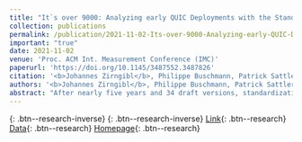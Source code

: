 ```yaml
---
title: "It`s over 9000: Analyzing early QUIC Deployments with the Standardization on the Horizon"
collection: publications
permalink: /publication/2021-11-02-Its-over-9000-Analyzing-early-QUIC-Deployments-with-the-Standardization-on-the-Horizon
important: "true"
date: 2021-11-02
venue: 'Proc. ACM Int. Measurement Conference (IMC)'
paperurl: 'https://doi.org/10.1145/3487552.3487826'
citation: '<b>Johannes Zirngibl</b>, Philippe Buschmann, Patrick Sattler, Benedikt Jaeger, Juliane Aulbach, Georg Carle, &quot;It`s over 9000: Analyzing early QUIC Deployments with the Standardization on the Horizon.&quot; Proc. ACM Int. Measurement Conference (IMC), 2021.'
authors: '<b>Johannes Zirngibl</b>, Philippe Buschmann, Patrick Sattler, Benedikt Jaeger, Juliane Aulbach, Georg Carle'
abstract: "After nearly five years and 34 draft versions, standardization of the new connection oriented transport protocol QUIC was finalized in May 2021. Designed as a fundamental network protocol with increased complexity due to the combination of functionality from multiple network stack layers, it has the potential to drastically influence the Internet ecosystem. Nevertheless, even in its early stages, the protocol attracted a variety of parties including large providers. Our study shows, that more than 2.3 M IPv4 and 300k IPv6 addresses support QUIC hosting more than 30 M domains.Using our newly implemented stateful QUIC scanner (QScanner) we are able to successfully scan 26 M targets. We show that TLS as an integral part is similarly configured between QUIC and TLS over TCP stacks for the same target. In comparison, we identify 45 widely varying transport parameter configurations, e.g., with differences in the order of magnitudes for performance relevant parameters. Combining these configurations with HTTP Server header values and associated domains reveals two large edge deployments from Facebook and Google. Thus, while found QUIC deployments are located in 4667 autonomous systems, numerous of these are again operated by large providers.In our experience, IETF QUIC already sees an advanced deployment status mainly driven by large providers. We argue that the current deployment state and diversity of existing implementations and seen configurations solidifies the importance of QUIC as a future research topic. In this work, we provide and evaluate a versatile tool set, to identify QUIC capable hosts and their properties.Besides the stateful QScanner we present and analyze a newly implemented IPv4 and IPv6 ZMap module. We compare it to additional detection methods based on HTTP Alternative Service Header values from HTTP handshakes and DNS scans of the newly drafted HTTPS DNS resource record. While each method reveals unique deployments the latter would allow lightweight scans to detect QUIC capable targets but is drastically biased towards Cloudflare."
---
```

[<i class="ai ai-google-scholar"></i>](https://scholar.google.com/scholar?q=It`s+over+9000:+Analyzing+early+QUIC+Deployments+with+the+Standardization+on+the+Horizon){: .btn--research-inverse} [<i class="fas fa-file-pdf"></i>](/files/zirngibl2021over9000.pdf){: .btn--research-inverse} [Link](https://doi.org/10.1145/3487552.3487826){: .btn--research} [Data](https://mediatum.ub.tum.de/1624408){: .btn--research} [Homepage](https://quicimc.github.io/){: .btn--research}